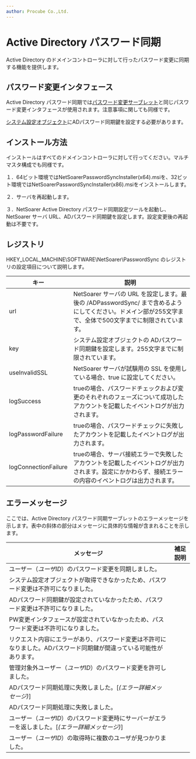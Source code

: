 ```yaml
---
author: Procube Co.,Ltd.
---
```


# Active Directory パスワード同期

Active Directory のドメインコントローラに対して行ったパスワード変更に同期する機能を提供します。

## パスワード変更インタフェース

Active Directory パスワード同期では[パスワード変更サーブレット](changePassword.md)と同じパスワード変更インタフェースが使用されます。注意事項に関しても同様です。

[システム設定オブジェクト](systemSetting)にADパスワード同期鍵を設定する必要があります。

## インストール方法

インストールはすべてのドメインコントローラに対して行ってください。マルチマスタ構成でも同様です。

１．64ビット環境ではNetSoarerPasswordSyncInstaller\(x64\).msiを、32ビット環境ではNetSoarerPasswordSyncInstaller\(x86\).msiをインストールします。

２．サーバを再起動します。

３．NetSoarer Active Directory パスワード同期設定ツールを起動し、NetSoarer サーバ URL、ADパスワード同期鍵を設定します。設定変更後の再起動は不要です。

## レジストリ

HKEY\_LOCAL\_MACHINE\\SOFTWARE\\NetSoarer\\PasswordSync のレジストリの設定項目について説明します。

|キー|説明|
|---|---|
|url|NetSoarer サーバの URL を設定します。最後の /ADPasswordSync/ まで含めるようにしてください。ドメイン部が255文字まで、全体で500文字までに制限されています。|
|key|システム設定オブジェクトの ADパスワード同期鍵を設定します。255文字までに制限されています。|
|useInvalidSSL|NetSoarer サーバが試験用の SSL を使用している場合、true に設定してください。|
|logSuccess|trueの場合、パスワードチェックおよび変更のそれぞれのフェーズについて成功したアカウントを記載したイベントログが出力されます。|
|logPasswordFailure|trueの場合、パスワードチェックに失敗したアカウントを記載したイベントログが出力されます。|
|logConnectionFailure|trueの場合、サーバ接続エラーで失敗したアカウントを記載したイベントログが出力されます。設定にかかわらず、接続エラーの内容のイベントログは出力されます。|

## エラーメッセージ

ここでは、Active Directory パスワード同期サーブレットのエラーメッセージを示します。表中の斜体の部分はメッセージに具体的な情報が含まれることを示します。

|メッセージ|補足説明|
|-----|----|
|ユーザー（*ユーザID*）のパスワード変更を同期しました。| |
|システム設定オブジェクトが取得できなかったため、パスワード変更は不許可になりました。| |
|ADパスワード同期鍵が設定されていなかったため、パスワード変更は不許可になりました。| |
|PW変更インタフェースが設定されていなかったため、パスワード変更は不許可になりました。| |
|リクエスト内容にエラーがあり、パスワード変更は不許可になりました。ADパスワード同期鍵が間違っている可能性があります。| |
|管理対象外ユーザー（*ユーザID*）のパスワード変更を許可しました。| |
|ADパスワード同期処理に失敗しました。\[*\(エラー詳細メッセージ\)*\]| |
|ADパスワード同期処理に失敗しました。| |
|ユーザー（*ユーザID*）のパスワード変更時にサーバーがエラーを返しました。\[*\(エラー詳細メッセージ\)*\]| |
|ユーザー（*ユーザID*）の取得時に複数のユーザが見つかりました。| |
